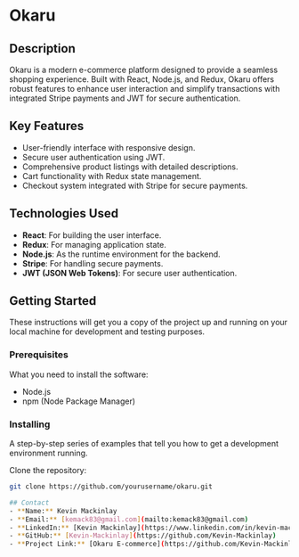 
# Okaru

## Description
Okaru is a modern e-commerce platform designed to provide a seamless shopping experience. Built with React, Node.js, and Redux, Okaru offers robust features to enhance user interaction and simplify transactions with integrated Stripe payments and JWT for secure authentication.

## Key Features
- User-friendly interface with responsive design.
- Secure user authentication using JWT.
- Comprehensive product listings with detailed descriptions.
- Cart functionality with Redux state management.
- Checkout system integrated with Stripe for secure payments.

## Technologies Used
- **React**: For building the user interface.
- **Redux**: For managing application state.
- **Node.js**: As the runtime environment for the backend.
- **Stripe**: For handling secure payments.
- **JWT (JSON Web Tokens)**: For secure user authentication.

## Getting Started
These instructions will get you a copy of the project up and running on your local machine for development and testing purposes.

### Prerequisites
What you need to install the software:
- Node.js
- npm (Node Package Manager)

### Installing
A step-by-step series of examples that tell you how to get a development environment running.

Clone the repository:
```bash
git clone https://github.com/yourusername/okaru.git

## Contact
- **Name:** Kevin Mackinlay
- **Email:** [kemack83@gmail.com](mailto:kemack83@gmail.com)
- **LinkedIn:** [Kevin Mackinlay](https://www.linkedin.com/in/kevin-mackinlay/)
- **GitHub:** [Kevin-Mackinlay](https://github.com/Kevin-Mackinlay)
- **Project Link:** [Okaru E-commerce](https://github.com/Kevin-Mackinlay/EcommercePF)
